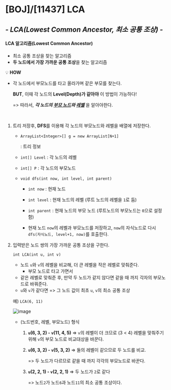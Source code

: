 # [BOJ]/[11437] LCA

## *- LCA(Lowest Common Ancestor, 최소 공통 조상) -*

#### LCA 알고리즘(Lowest Common Ancestor)

* 최소 공통 조상을 찾는 알고리즘
* **두 노드에서 가장 가까운 공통 조상**을 찾는 알고리즘

:bulb: **HOW**

* 각 노드에서 부모노드를 타고 올라가며 같은 부모를 찾는다.

  **BUT**, 이때 각 노드의 **Level(Depth)가 같아야** 이 방법이 가능하다! 

  => 따라서, ***각 노드의 <u>부모 노드</u>와 <u>레벨</u>***  을 알아야한다.

</br>

1. 트리 저장후, **DFS**를 이용해 각 노드의 부모노드와 레벨을 배열에 저장한다.

   * `ArrayList<Integer>[] g = new ArrayList[N+1]`

     : 트리 정보 

   * `int[] Level` : 각 노드의 레벨

   * `int[] P` : 각 노드의 부모노드

   * `void dfs(int now, int level, int parent)`

     * `int now` : 현재 노드
     * `int level` : 현재 노드의 레벨 (루트 노드의 레벨을 `1`로 둠)

     * `int parent` : 현재 노드의 부모 노드 (루트노드의 부모노드는 `0`으로 설정함)
     * 현재 노드 `now`의 레벨과 부모노드를 저장하고, `now`의 자식노드로 다시 `dfs(자식노드, level+1, now)`를 호출한다.

2. 입력받은 노드 쌍의 가장 가까운 공통 조상을 구한다.

   `int LCA(int u, int v)`

   * 노드 `u`와 `v`의 레벨을 비교해, 더 큰 레벨을 작은 레벨로 맞춰준다.
     * 부모 노드로 타고 가면서
   * 같은 레벨로 맞춰준 후, 만약 두 노드가 같지 않다면 같을 때 까지 각자의 부모노드로 바꿔준다.
   * `u`와 `v`가 같다면 => 그 노드 값이 최초 `u`, `v`의 최소 공통 조상

   예) `LCA(6, 11)`

   ![image](https://user-images.githubusercontent.com/33208360/109816591-42945500-7c74-11eb-89aa-d31f6bb44e89.png)

   * (노드번호, 레벨, 부모노드) 형식

     1. **`u`(6, 3, 2) - `v`(11, 4, 5)** => `v`의 레벨이 더 크므로 (3 < 4) 레벨을 맞춰주기 위해 `v`의 부모 노드로 비교대상을 바꾼다.

     2. **`u`(6, 3, 2) - `v`(5, 3, 2)** => 둘의 레벨이 같으므로 두 노드를 비교. 

        => 두 노드가 다르므로 같을 때 까지 각각의 부모노드로 바꾼다.

     3. **`u`(2, 2, 1) - `v`(2, 2, 1)** => 두 노드가 `2`로 같다

        => 노드`2`가 노드`6`과 노드`11`의 최소 공통 조상이다.